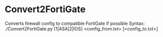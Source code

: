 # Convert2FortiGate
Converts firewall config to compatible FortiGate if possible
Syntax: ./Convert2FortiGate.py [1|ASA|2|IOS] <config_from.txt> [<config_to.txt>]
